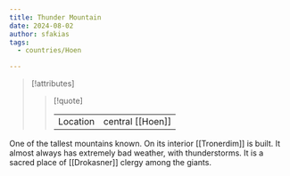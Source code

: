```yaml
---
title: Thunder Mountain
date: 2024-08-02
author: sfakias
tags:
  - countries/Hoen

---
```

> [!attributes]
> 
> > [!quote]
> >
> > | | |
> > | --- | --- |
> > | Location | central [[Hoen]] |

One of the tallest mountains known. On its interior [[Tronerdim]] is built. It almost always has extremely bad weather, with thunderstorms. It is a sacred place of [[Drokasner]] clergy among the giants.